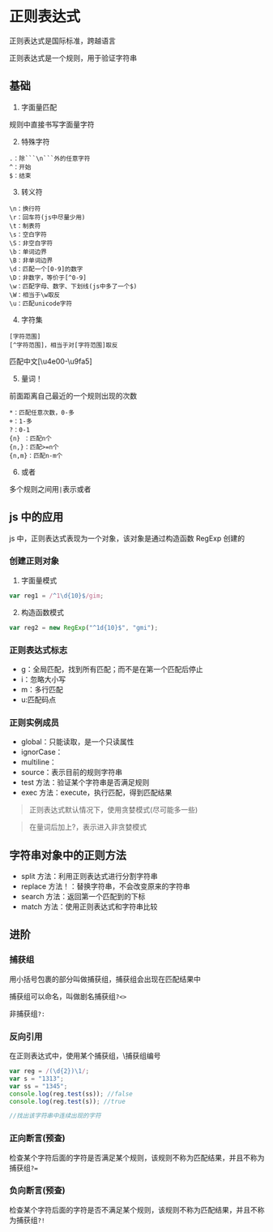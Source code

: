 # 正则表达式

正则表达式是国际标准，跨越语言

正则表达式是一个规则，用于验证字符串

## 基础

1. 字面量匹配

规则中直接书写字面量字符

2. 特殊字符

````
.：除```\n```外的任意字符
^：开始
$：结束
````

3. 转义符

```
\n：换行符
\r：回车符(js中尽量少用)
\t：制表符
\s：空白字符
\S：非空白字符
\b：单词边界
\B：非单词边界
\d：匹配一个[0-9]的数字
\D：非数字，等价于[^0-9]
\w：匹配字母、数字、下划线(js中多了一个$)
\W：相当于\w取反
\u：匹配unicode字符
```

4. 字符集

```
[字符范围]
[^字符范围]，相当于对[字符范围]取反
```

匹配中文[\u4e00-\u9fa5]

5. 量词！

前面距离自己最近的一个规则出现的次数

```
*：匹配任意次数，0-多
+：1-多
?：0-1
{n} ：匹配n个
{n,}：匹配>=n个
{n,m}：匹配n-m个
```

6. 或者

多个规则之间用`|`表示或者

## js 中的应用

js 中，正则表达式表现为一个对象，该对象是通过构造函数 RegExp 创建的

### 创建正则对象

1. 字面量模式

```js
var reg1 = /^1\d{10}$/gim;
```

2. 构造函数模式

```js
var reg2 = new RegExp("^1d{10}$", "gmi");
```

### 正则表达式标志

- g：全局匹配，找到所有匹配；而不是在第一个匹配后停止
- i：忽略大小写
- m：多行匹配
- u:匹配码点

### 正则实例成员

- global：只能读取，是一个只读属性
- ignorCase：
- multiline：
- source：表示目前的规则字符串
- test 方法：验证某个字符串是否满足规则
- exec 方法：execute，执行匹配，得到匹配结果

> 正则表达式默认情况下，使用贪婪模式(尽可能多一些)

> 在量词后加上?，表示进入非贪婪模式

## 字符串对象中的正则方法

- split 方法：利用正则表达式进行分割字符串
- replace 方法！：替换字符串，不会改变原来的字符串
- search 方法：返回第一个匹配到的下标
- match 方法：使用正则表达式和字符串比较

## 进阶

### 捕获组

用小括号包裹的部分叫做捕获组，捕获组会出现在匹配结果中

捕获组可以命名，叫做剧名捕获组`?<>`

非捕获组`?:`

### 反向引用

在正则表达式中，使用某个捕获组，\捕获组编号

```js
var reg = /(\d{2})\1/;
var s = "1313";
var ss = "1345";
console.log(reg.test(ss)); //false
console.log(reg.test(s)); //true
```

```js
//找出该字符串中连续出现的字符
```

### 正向断言(预查)

检查某个字符后面的字符是否满足某个规则，该规则不称为匹配结果，并且不称为捕获组`?=`

### 负向断言(预查)

检查某个字符后面的字符是否不满足某个规则，该规则不称为匹配结果，并且不称为捕获组`?!`
